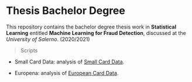 # Thesis Bachelor Degree 
This repository contains the bachelor degree thesis work in **Statistical Learning** entitled **Machine Learning for Fraud Detection**, discussed at the *University of Salerno*. (2020/2021)

> Scripts
- Small Card Data: analysis of [Small Card Data](https://www.kaggle.com/datasets/shubhamjoshi2130of/abstract-data-set-for-credit-card-fraud-detection).

- Europena: analysis of [European Card Data](https://www.kaggle.com/datasets/mlg-ulb/creditcardfraud).
